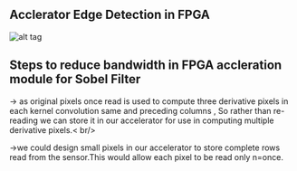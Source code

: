 ## Acclerator Edge Detection in FPGA

![alt tag](https://cloud.githubusercontent.com/assets/17951883/23996071/2b1df750-0a72-11e7-97fe-08915c0668e1.png)


## Steps to reduce bandwidth in FPGA accleration module for Sobel Filter

-> as original pixels once read is used to compute three derivative pixels in each kernel convolution same and preceding columns , So rather than re-reading we can store it in our accelerator for use in computing multiple derivative pixels.< br/>

->we could design small pixels in our accelerator to store complete rows read from the sensor.This would allow each pixel to be read only n=once.
